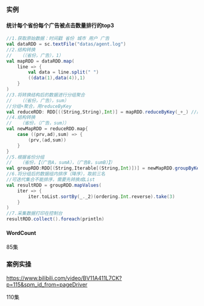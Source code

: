 ### 实例

#### 统计每个省份每个广告被点击数量排行的top3

```scala
//1.获取原始数据：时间戳 省份 城市 用户 广告
val dataRDD = sc.textFile("datas/agent.log")
//2.结构转换
//   （（省份，广告），1）
val mapRDD = dataRDD.map(
	line => {
        val data = line.split(" ")
        ((data(1),data(4)),1)
    }
)
//3.将转换结构后的数据进行分组聚合
//   （（省份，广告），sum）
//分组+聚合，用reduceByKey
val reduceRDD: RDD[((String,String),Int)] = mapRDD.reduceByKey(_+_) //两两聚合
//4.结构转换
//   （省份，（广告，sum））
val newMapRDD = reduceRDD.map{
    case ((prv,ad),sum) => {
        (prv,(ad,sum))
    }
}
//5.根据省份分组
//   （省份，【（广告A，sumA），（广告B，sumB）】）
val groupRDD:RDD[(String,Iterable[(String,Int)])] = newMapRDD.groupByKey()
//6.将分组后的数据组内排序（降序），取前三名
//可迭代集合不能排序，需要先转换成List
val resultRDD = groupRDD.mapValues(
	iter => {
        iter.toList.sortBy(_._2)(ordering.Int.reverse).take(3)
    }
)
//7.采集数据打印在控制台
resultRDD.collect().foreach(println)
```

#### WordCount

85集

### 案例实操

https://www.bilibili.com/video/BV11A411L7CK?p=115&spm_id_from=pageDriver

110集